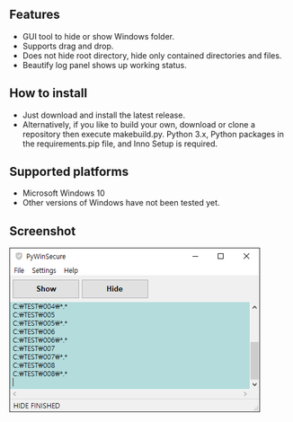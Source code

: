 ## Features

* GUI tool to hide or show Windows folder.
* Supports drag and drop.
* Does not hide root directory, hide only contained directories and files.
* Beautify log panel shows up working status.

## How to install

* Just download and install the latest release.
* Alternatively, if you like to build your own, download or clone a repository then execute makebuild.py. Python 3.x, Python packages in the requirements.pip file, and Inno Setup is required.

## Supported platforms

* Microsoft Windows 10
* Other versions of Windows have not been tested yet.

## Screenshot

![screenshot](/assets/images/screenshot-001.png)
